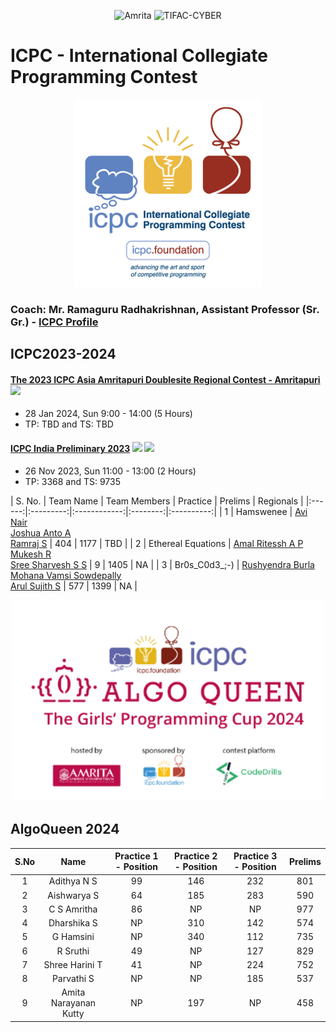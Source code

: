 <p align="center">
    <img src="https://amrita-tifac-cyber-blockchain.github.io/Amrita-TIFAC-Cyber-Blockchain/AVV_PNG.png" alt ="Amrita" width="300" />
    <img src="https://amrita-tifac-cyber-blockchain.github.io/Amrita-TIFAC-Cyber-Blockchain/TIFAC-CORE_in_Cyber_Security.png" alt ="TIFAC-CYBER" width="120" />
</p>
<h1>ICPC - International Collegiate Programming Contest</h1>
<p align="center">
    <img src="images/ICPC_Logo.png" alt ="ICPC" width="300" />
</p>

### Coach: Mr. Ramaguru Radhakrishnan, Assistant Professor (Sr. Gr.) - [ICPC Profile](https://icpc.global/ICPCID/JPS1ASBHGWC6)

## ICPC2023-2024

#### [The 2023 ICPC Asia Amritapuri Doublesite Regional Contest - Amritapuri](https://icpc.codedrills.io/contests/icpc-amritapuri-2023-regional-round/)  ![](https://img.shields.io/badge/-Participated-brightgreen)
-  28 Jan 2024, Sun 9:00 - 14:00 (5 Hours)
-  TP: TBD and TS: TBD

#### [ICPC India Preliminary 2023](https://codedrills.io/contests/icpc-india-preliminary-2023)  ![](https://img.shields.io/badge/-Participated-brightgreen) ![](https://img.shields.io/badge/-Selected-gold)
-  26 Nov 2023, Sun 11:00 - 13:00 (2 Hours)
-  TP: 3368 and TS: 9735

| S. No. | Team Name | Team Members | Practice  | Prelims | Regionals | 
|:------:|:---------:|:------------:|:--------:|:----------:|
| 1 | Hamswenee | [Avi Nair](https://icpc.global/ICPCID/VYWZFNBQ69SX) <br/> [Joshua Anto A]() <br/> [Ramraj S](https://icpc.global/ICPCID/5OEWCXMRIZVJ) | 404 | 1177 | TBD |
| 2 | Ethereal Equations | [Amal Ritessh A P](https://icpc.global/ICPCID/NVHNR6RDKTJC) <br/> [Mukesh R](https://icpc.global/ICPCID/20IT96VKKNPE) <br/> [Sree Sharvesh S S](https://icpc.global/ICPCID/GO9AI1TEQ2PA) | 9 | 1405 | NA |
| 3 | Br0s_C0d3_;-) | [Rushyendra Burla](https://icpc.global/ICPCID/ELA9MDO38EQP) <br/> [Mohana Vamsi Sowdepally](https://icpc.global/ICPCID/X2GWUDTE3TVB) <br/> [Arul Sujith S](https://icpc.global/ICPCID/IXRTFRBHTL32) | 577 | 1399 | NA | 


<p align="center">
    <img src="images/ICPC_AlgoQueen.png" alt ="ICPC" width="500" />
</p>

## AlgoQueen 2024

| S.No | Name | Practice 1 - Position | Practice 2 - Position | Practice 3 - Position | Prelims | 
|:----:|:-----:|:--------:|:--------:|:----------:|:--------------:|
|  1   | Adithya N S | 99  | 146 | 232 | 801 |
|  2   | Aishwarya S | 64  | 185 | 283 | 590 |
|  3   | C S Amritha |  86 | NP | NP | 977 | 
|  4   | Dharshika S | NP  | 310 | 142 | 574 | 
|  5   | G Hamsini   | NP | 340 | 112 | 735 | 
|  6   | R Sruthi    | 49 | NP | 127 | 829 | 
|  7   | Shree Harini T | 41 | NP | 224 | 752 |
|  8   | Parvathi S | NP  | NP | 185 | 537 |
|  9   | Amita Narayanan Kutty | NP | 197 | NP | 458 | 

